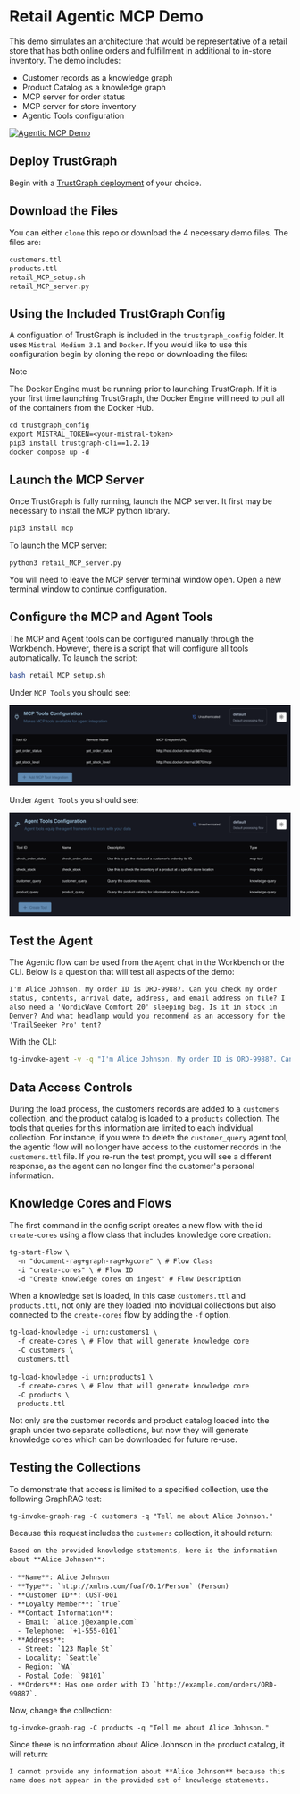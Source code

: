 # Retail Agentic MCP Demo

This demo simulates an architecture that would be representative of a retail store that has both online orders and fulfillment in additional to in-store inventory. The demo includes:
- Customer records as a knowledge graph
- Product Catalog as a knowledge graph
- MCP server for order status
- MCP server for store inventory
- Agentic Tools configuration

[![Agentic MCP Demo](https://img.youtube.com/vi/mUCL1b1lmbA/maxresdefault.jpg)](https://www.youtube.com/watch?v=mUCL1b1lmbA)

## Deploy TrustGraph

Begin with a [TrustGraph deployment](https://docs.trustgraph.ai/deployment/) of your choice.

## Download the Files

You can either `clone` this repo or download the 4 necessary demo files. The files are:
```
customers.ttl
products.ttl
retail_MCP_setup.sh
retail_MCP_server.py
```

## Using the Included TrustGraph Config

A configuation of TrustGraph is included in the `trustgraph_config` folder. It uses `Mistral Medium 3.1` and `Docker`. If you would like to use this configuration begin by cloning the repo or downloading the files:

> [!NOTE]
> The Docker Engine must be running prior to launching TrustGraph. If it is your first time launching TrustGraph, the Docker Engine will need to pull all of the containers from the Docker Hub.

```
cd trustgraph_config
export MISTRAL_TOKEN=<your-mistral-token>
pip3 install trustgraph-cli==1.2.19
docker compose up -d
```

## Launch the MCP Server

Once TrustGraph is fully running, launch the MCP server. It first may be necessary to install the MCP python library.
```python
pip3 install mcp
```

To launch the MCP server:
```
python3 retail_MCP_server.py
```

You will need to leave the MCP server terminal window open. Open a new terminal window to continue configuration.

## Configure the MCP and Agent Tools

The MCP and Agent tools can be configured manually through the Workbench. However, there is a script that will configure all tools automatically. To launch the script:
```bash
bash retail_MCP_setup.sh
```

Under `MCP Tools` you should see:

![MCP Tools](screenshots/mcp_config.png)

Under `Agent Tools` you should see:

![Agent Tools](screenshots/tools_config.png)

## Test the Agent

The Agentic flow can be used from the `Agent` chat in the Workbench or the CLI. Below is a question that will test all aspects of the demo:
```
I'm Alice Johnson. My order ID is ORD-99887. Can you check my order status, contents, arrival date, address, and email address on file? I also need a 'NordicWave Comfort 20' sleeping bag. Is it in stock in Denver? And what headlamp would you recommend as an accessory for the 'TrailSeeker Pro' tent?
```

With the CLI:
```bash
tg-invoke-agent -v -q "I'm Alice Johnson. My order ID is ORD-99887. Can you check my order status, contents, arrival date, address, and email address on file? I also need a 'NordicWave Comfort 20' sleeping bag. Is it in stock in Denver? And what headlamp would you recommend as an accessory for the 'TrailSeeker Pro' tent?"
```

## Data Access Controls

During the load process, the customers records are added to a `customers` collection, and the product catalog is loaded to a `products` collection. The tools that queries for this information are limited to each individual collection. For instance, if you were to delete the `customer_query` agent tool, the agentic flow will no longer have access to the customer records in the `customers.ttl` file. If you re-run the test prompt, you will see a different response, as the agent can no longer find the customer's personal information.

## Knowledge Cores and Flows

The first command in the config script creates a new flow with the id `create-cores` using a flow class that includes knowledge core creation:

```
tg-start-flow \
  -n "document-rag+graph-rag+kgcore" \ # Flow Class
  -i "create-cores" \ # Flow ID
  -d "Create knowledge cores on ingest" # Flow Description
```

When a knowledge set is loaded, in this case `customers.ttl` and `products.ttl`, not only are they loaded into indvidual collections but also connected to the `create-cores` flow by adding the `-f` option.

```
tg-load-knowledge -i urn:customers1 \
  -f create-cores \ # Flow that will generate knowledge core
  -C customers \
  customers.ttl

tg-load-knowledge -i urn:products1 \
  -f create-cores \ # Flow that will generate knowledge core
  -C products \
  products.ttl
```

Not only are the customer records and product catalog loaded into the graph under two separate collections, but now they will generate knowledge cores which can be downloaded for future re-use.

## Testing the Collections

To demonstrate that access is limited to a specified collection, use the following GraphRAG test:

```
tg-invoke-graph-rag -C customers -q "Tell me about Alice Johnson."
```

Because this request includes the `customers` collection, it should return:

```
Based on the provided knowledge statements, here is the information about **Alice Johnson**:

- **Name**: Alice Johnson
- **Type**: `http://xmlns.com/foaf/0.1/Person` (Person)
- **Customer ID**: CUST-001
- **Loyalty Member**: `true`
- **Contact Information**:
  - Email: `alice.j@example.com`
  - Telephone: `+1-555-0101`
- **Address**:
  - Street: `123 Maple St`
  - Locality: `Seattle`
  - Region: `WA`
  - Postal Code: `98101`
- **Orders**: Has one order with ID `http://example.com/orders/ORD-99887`.
```

Now, change the collection:

```
tg-invoke-graph-rag -C products -q "Tell me about Alice Johnson."
```

Since there is no information about Alice Johnson in the product catalog, it will return:

```
I cannot provide any information about **Alice Johnson** because this name does not appear in the provided set of knowledge statements.
```
